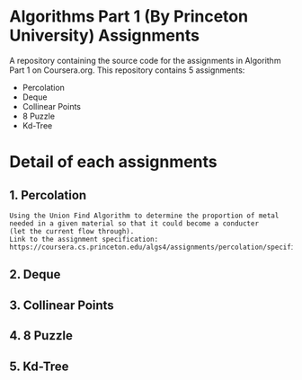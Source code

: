 # Algorithms Part 1 (By Princeton University) Assignments
A repository containing the source code for the assignments in Algorithm Part 1 on Coursera.org.
This repository contains 5 assignments:
  - Percolation
  - Deque
  - Collinear Points
  - 8 Puzzle
  - Kd-Tree
  
 # Detail of each assignments
 ## 1. Percolation
    Using the Union Find Algorithm to determine the proportion of metal needed in a given material so that it could become a conducter
    (let the current flow through).
    Link to the assignment specification: https://coursera.cs.princeton.edu/algs4/assignments/percolation/specification.php 
 ## 2. Deque
 ## 3. Collinear Points
 ## 4. 8 Puzzle
 ## 5. Kd-Tree
